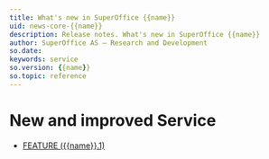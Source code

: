 ```yaml
---
title: What's new in SuperOffice {{name}}
uid: news-core-{{name}}
description: Release notes. What's new in SuperOffice {{name}}
author: SuperOffice AS – Research and Development
so.date: 
keywords: service
so.version: {{name}}
so.topic: reference
---
```


# New and improved Service

* [FEATURE ({{name}}.1)][1]

<!-- Referenced links-->
[1]: {{name}}.1-update.md
